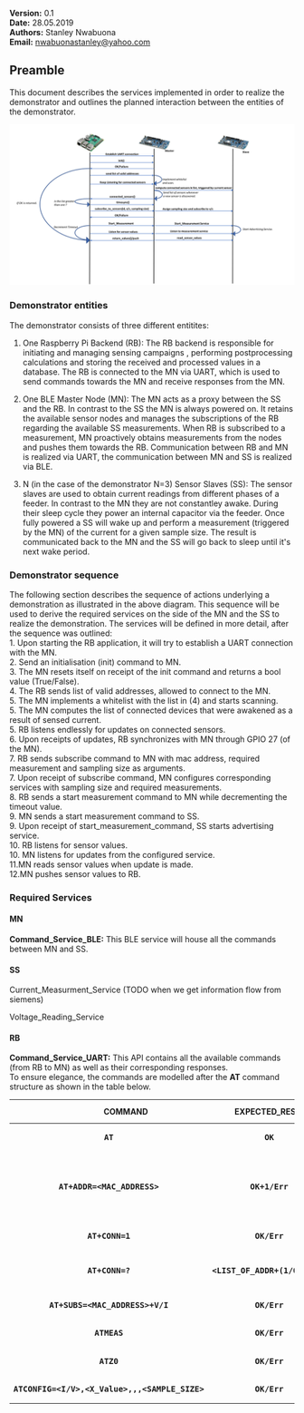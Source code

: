 **Version:** 0.1  
**Date:** 28.05.2019  
**Authors:** Stanley Nwabuona  
**Email:** nwabuonastanley@yahoo.com

## Preamble 

This document describes the services implemented in order to realize the demonstrator and outlines the planned interaction between the entities of the demonstrator. 

![System overview](/pictures/BLE_TIMESYNC_API_SEQ.png "Proposed Sequence Diagram of Demonstrator")


### Demonstrator entities

The demonstrator consists of three different entitites:
1. One Raspberry Pi Backend (RB): The RB backend is responsible for initiating and managing sensing campaigns , performing postprocessing calculations and storing the received and processed values in a database. The RB is connected to the MN via UART, which is used to send commands towards the MN and receive responses from the MN.  

2. One BLE Master Node (MN): The MN acts as a proxy between the SS and the RB. In contrast to the SS the MN is always powered on. It retains the available sensor nodes and manages 
the subscriptions of the RB regarding the available SS measurements. When RB is subscribed to a measurement, MN proactively obtains measurements from the nodes and pushes them towards the RB. Communication between RB and MN is realized via UART, the communication between MN and SS is realized via BLE. 

3. N (in the case of the demonstrator N=3) Sensor Slaves (SS): The sensor slaves are used to obtain current readings from different phases of a feeder. In contrast to the MN they are not constantley awake. During their sleep cycle they power an internal capacitor via the feeder. Once fully powered a SS will wake up and perform a measurement (triggered by the MN) of the current for a given sample size. The result is communicated back to the MN and the SS will go back to sleep until it's next wake period.


### Demonstrator sequence

The following section describes the sequence of actions underlying a demonstration as illustrated in the above diagram. This sequence will be used to derive the required services on the side of the MN and the SS to realize the demonstration. The services will be defined in more detail, after the sequence was outlined:  
1\. Upon starting the RB application, it will try to establish a UART connection with the MN.   
2\. Send an initialisation (init) command to MN.  
3\. The MN resets itself on receipt of the init command and returns a bool value (True/False).  
4\. The RB sends list of valid addresses, allowed to connect to the MN.  
5\. The MN implements a whitelist with the list in (4) and starts scanning.  
5\. The MN computes the list of connected devices that were awakened as a result of sensed current.  
5\. RB listens endlessly for updates on connected sensors.  
6\. Upon receipts of updates, RB synchronizes with MN through GPIO 27 (of the MN).  
7\. RB sends subscribe command to MN with mac address, required measurement and sampling size as arguments.  
7\. Upon receipt of subscribe command, MN configures corresponding services with sampling size and required measurements.  
8\. RB sends a start measurement command to MN while decrementing the timeout value.  
9\. MN sends a start measurement command to SS.  
9\. Upon receipt of start_measurement_command, SS starts advertising service.  
10\. RB listens for sensor values.  
10\. MN listens for updates from the configured service.  
11\.MN reads sensor values when update is made.  
12\.MN pushes sensor values to RB.  


### Required Services

#### MN
**Command_Service_BLE:** This BLE service will house all the commands between MN and SS.

#### SS
Current_Measurment_Service (TODO when we get information flow from siemens)

Voltage_Reading_Service

#### RB
**Command_Service_UART:** This API contains all the available commands (from RB to MN) as well as their corresponding responses.  
To ensure elegance, the commands are modelled after the **AT** command structure as shown in the table below.


| &nbsp;&nbsp;&nbsp;&nbsp;&nbsp;&nbsp;&nbsp;&nbsp;&nbsp;&nbsp;&nbsp;&nbsp;&nbsp;&nbsp;&nbsp;&nbsp;**COMMAND** 	| &nbsp;&nbsp;&nbsp;&nbsp;&nbsp;&nbsp;&nbsp;&nbsp;&nbsp;**EXPECTED_RESPONSE** 	| &nbsp;&nbsp;&nbsp;&nbsp;&nbsp;&nbsp;&nbsp;&nbsp;&nbsp;&nbsp;&nbsp;&nbsp;&nbsp;&nbsp;&nbsp;&nbsp;&nbsp;&nbsp;&nbsp;&nbsp;&nbsp;&nbsp;&nbsp;&nbsp;&nbsp;&nbsp;&nbsp;&nbsp;&nbsp;&nbsp;&nbsp;&nbsp;&nbsp;&nbsp;&nbsp;&nbsp;&nbsp;&nbsp;&nbsp;&nbsp;&nbsp;&nbsp;&nbsp;&nbsp;&nbsp;&nbsp;&nbsp;&nbsp;&nbsp;&nbsp;&nbsp;&nbsp;&nbsp;&nbsp;&nbsp;&nbsp;&nbsp;&nbsp;&nbsp;&nbsp;&nbsp;&nbsp;&nbsp;&nbsp;&nbsp;&nbsp;&nbsp;&nbsp;&nbsp;&nbsp;**COMMAND EXPLANATION** 	|
|:-------------------------:	|:------------------------:	|:------------------------------------------------------------------------------------------------------------------------------------------------------------------------------------------------------------------------------------------------------------------------------------------	|
| <pre>**AT**</pre> 	| <pre>**OK**</pre> 	| Check if MN is connected via UART. 	|
| <pre>**AT+ADDR=<MAC_ADDRESS>**</pre> 	| <pre>**OK+1/Err**</pre> 	| The command gives the MN the list of valid MAC addresses. The addresses are sent one at a time in the standard BLE address format. **eg. XX:XX:XX:XX:XX:XX.**  The MN returns OK+1 to indicate that another address is expected and returns Err if another address is not seen after 1 second. 	|
| <pre>**AT+CONN=1**</pre> 	| <pre>**OK/Err**</pre> 	| Instructs MN to initiate connection with SS. 	|
| <pre>**AT+CONN=?**</pre> 	| <pre>**<LIST_OF_ADDR+(1/0)>/Err**</pre>   | Queries the MN for list of connected peripherals. Appending 0 to an address indicates that more addresses are expected while appending 1 indicates that the complete address is sent. 	|
| <pre>**AT+SUBS=<MAC_ADDRESS>+V/I**</pre> 	| <pre>**OK/Err**</pre> 	| Instructs the MN to subscribe to either voltage or current. 	|
| <pre>**ATMEAS**</pre> 	| <pre>**OK/Err**</pre> 	| Instructs the MN to start measuring. 	|
| <pre>**ATZ0**</pre> 	| <pre>**OK/Err**</pre> 	| Instructs the MN to reset. 	|
| <pre>**ATCONFIG=<I/V>,<X_Value>,<Y>,<Z>,<SAMPLE_SIZE>**</pre> 	| <pre>**OK/Err**</pre> 	| Subscription command from MN to SS. X, Y and Z values are hardcoded on the sensor nodes 	|
